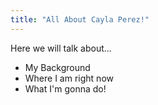 ```yaml
---
title: "All About Cayla Perez!"
---
```


Here we will talk about...
- My Background
- Where I am right now
- What I'm gonna do!
